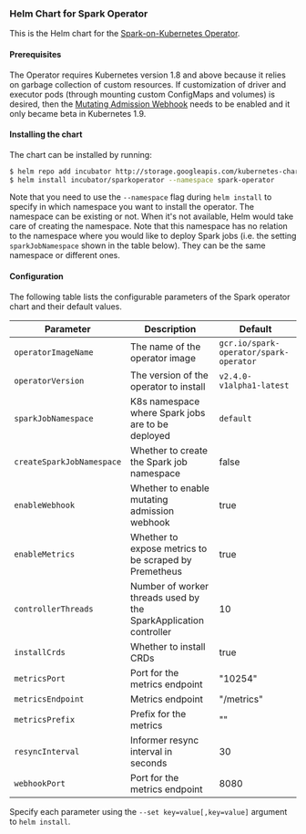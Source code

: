 ### Helm Chart for Spark Operator

This is the Helm chart for the [Spark-on-Kubernetes Operator](https://github.com/GoogleCloudPlatform/spark-on-k8s-operator).

#### Prerequisites

The Operator requires Kubernetes version 1.8 and above because it relies on garbage collection of custom resources. If customization of driver and executor pods (through mounting custom ConfigMaps and volumes) is desired, then the [Mutating Admission Webhook](https://github.com/GoogleCloudPlatform/spark-on-k8s-operator/blob/master/docs/quick-start-guide.md#using-the-mutating-admission-webhook) needs to be enabled and it only became beta in Kubernetes 1.9.

#### Installing the chart

The chart can be installed by running:

```bash
$ helm repo add incubator http://storage.googleapis.com/kubernetes-charts-incubator
$ helm install incubator/sparkoperator --namespace spark-operator
```

Note that you need to use the `--namespace` flag during `helm install` to specify in which namespace you want to install the operator. The namespace can be existing or not. When it's not available, Helm would take care of creating the namespace. Note that this namespace has no relation to the namespace where you would like to deploy Spark jobs (i.e. the setting `sparkJobNamespace` shown in the table below). They can be the same namespace or different ones. 

#### Configuration

The following table lists the configurable parameters of the Spark operator chart and their default values.

| Parameter                 | Description                                                  | Default                                |
| ------------------------- | ------------------------------------------------------------ | -------------------------------------- |
| `operatorImageName`       | The name of the operator image                               | `gcr.io/spark-operator/spark-operator` |
| `operatorVersion`         | The version of the operator to install                       | `v2.4.0-v1alpha1-latest`               |
| `sparkJobNamespace`       | K8s namespace where Spark jobs are to be deployed            | `default`                              |
| `createSparkJobNamespace` | Whether to create the Spark job namespace                    | false                                  |
| `enableWebhook`           | Whether to enable mutating admission webhook                 | true                                   |
| `enableMetrics`           | Whether to expose metrics to be scraped by Premetheus        | true                                   |
| `controllerThreads`       | Number of worker threads used by the SparkApplication controller | 10                                     |
| `installCrds`             | Whether to install CRDs                                      | true                                   |
| `metricsPort`             | Port for the metrics endpoint                                | "10254"                                |
| `metricsEndpoint`         | Metrics endpoint                                             | "/metrics"                             |
| `metricsPrefix`           | Prefix for the metrics                                       | ""                                     |
| `resyncInterval`          | Informer resync interval in seconds                          | 30                                     |
| `webhookPort`             | Port for the metrics endpoint                                | 8080                                   |

Specify each parameter using the `--set key=value[,key=value]` argument to `helm install`. 

